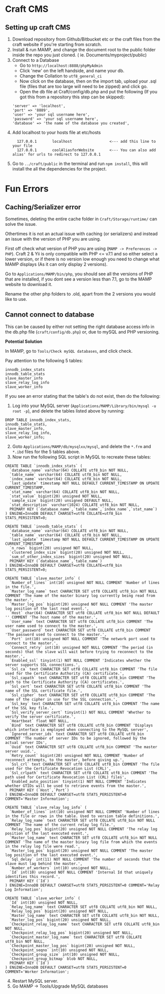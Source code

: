 # Craft CMS
## Setting up craft CMS

1. Download repository from Github/Bitbucket etc or the craft files from the craft website if you're starting from scratch.
2. Install & run MAMP, and change the document root to the public folder inside the repo you just cloned. ( ie. Documents/myproject/public)
3. Connect to a Database
    - Go to `http://localhost:8888/phpMyAdmin`
    - Click 'new' on the left handside, and name your db.
    - Change the Collation to `utf8_general_ci`
    - Now click on the database, then on the import tab, upload your .sql file (files that are too large will need to be zipped) and click go.
    - Open the db file at Craft/config/db.php and put the following (If you got this from a repository this step can be skipped):
    ```
    'server' => 'localhost',
  	'port' => '8889',
  	'user' => 'your sql username here',
  	'password' => 'your sql username here',
  	'database' => 'the name of the database you created',
    ```
 4. Add localhost to your hosts file at etc/hosts
    ```
      127.0.0.1       localhost                 <--- add this line to your file
      127.0.0.1       coolAliasforWebsite       <--- You can also add alias' for urls to redirect to 127.0.0.1
    ```
 5. Go to `../craft/public` in the terminal and run `npm install`, this will install the all the dependencies for the project.
# Fun Errors
## Caching/Serializer error
Sometimes, deleting the entire cache folder in `Craft/Storage/runtime/` can solve the issue. 

Othertimes it is not an actual issue with caching (or serializers) and instead an issue with the version of PHP you are using. 

First off check what version of PHP you are using (`MAMP -> Preferences -> PHP`).
Craft 2 & Yii is only compatible with PHP <= v7.1 and so either select a lower version, 
or if there is no version low enough you need to change what MAMP displays (As it can only display 2 versions).

Go to `Applications/MAMP/bin/php`, you should see all the versions of PHP that are installed, if you dont see a version less than 7.1, go to the MAMP website to download it. 

Rename the other php folders to .old, apart from the 2 versions you would like to use.

## Cannot connect to database

This can be caused by either not setting the right database access info in the db.php file (`craft/config/db.php`) or, due to mySQL and PHP versioning.

**Potential Solution**

In MAMP, go to `Tools/Check mySQL databases`, and click check.

Pay attention to the following 5 tables:
```
innodb_index_stats
innodb_table_stats
slave_master_info
slave_relay_log_info
slave_worker_info
```
If you see an error stating that the table's do not exist, then do the following:

1. Log into your MySQL server (`Applications/MAMP/Library/bin/mysql -u root -p`), and delete the tables listed above by running: 
```
DROP TABLE innodb_index_stats,
innodb_table_stats,
slave_master_info,
slave_relay_log_info,
slave_worker_info;
```
2. Goto `Applications/MAMP/db/mysqlxx/mysql`, and delete the `*.frm` and `*.ibd` files for the 5 tables above.
3. Now run the following SQL script in MySQL to recreate these tables:
```
CREATE TABLE `innodb_index_stats` (
  `database_name` varchar(64) COLLATE utf8_bin NOT NULL,
  `table_name` varchar(64) COLLATE utf8_bin NOT NULL,
  `index_name` varchar(64) COLLATE utf8_bin NOT NULL,
  `last_update` timestamp NOT NULL DEFAULT CURRENT_TIMESTAMP ON UPDATE CURRENT_TIMESTAMP,
  `stat_name` varchar(64) COLLATE utf8_bin NOT NULL,
  `stat_value` bigint(20) unsigned NOT NULL,
  `sample_size` bigint(20) unsigned DEFAULT NULL,
  `stat_description` varchar(1024) COLLATE utf8_bin NOT NULL,
  PRIMARY KEY (`database_name`,`table_name`,`index_name`,`stat_name`)
) ENGINE=InnoDB DEFAULT CHARSET=utf8 COLLATE=utf8_bin STATS_PERSISTENT=0;

CREATE TABLE `innodb_table_stats` (
  `database_name` varchar(64) COLLATE utf8_bin NOT NULL,
  `table_name` varchar(64) COLLATE utf8_bin NOT NULL,
  `last_update` timestamp NOT NULL DEFAULT CURRENT_TIMESTAMP ON UPDATE CURRENT_TIMESTAMP,
  `n_rows` bigint(20) unsigned NOT NULL,
  `clustered_index_size` bigint(20) unsigned NOT NULL,
  `sum_of_other_index_sizes` bigint(20) unsigned NOT NULL,
  PRIMARY KEY (`database_name`,`table_name`)
) ENGINE=InnoDB DEFAULT CHARSET=utf8 COLLATE=utf8_bin STATS_PERSISTENT=0;

CREATE TABLE `slave_master_info` (
  `Number_of_lines` int(10) unsigned NOT NULL COMMENT 'Number of lines in the file.',
  `Master_log_name` text CHARACTER SET utf8 COLLATE utf8_bin NOT NULL COMMENT 'The name of the master binary log currently being read from the master.',
  `Master_log_pos` bigint(20) unsigned NOT NULL COMMENT 'The master log position of the last read event.',
  `Host` char(64) CHARACTER SET utf8 COLLATE utf8_bin NOT NULL DEFAULT '' COMMENT 'The host name of the master.',
  `User_name` text CHARACTER SET utf8 COLLATE utf8_bin COMMENT 'The user name used to connect to the master.',
  `User_password` text CHARACTER SET utf8 COLLATE utf8_bin COMMENT 'The password used to connect to the master.',
  `Port` int(10) unsigned NOT NULL COMMENT 'The network port used to connect to the master.',
  `Connect_retry` int(10) unsigned NOT NULL COMMENT 'The period (in seconds) that the slave will wait before trying to reconnect to the master.',
  `Enabled_ssl` tinyint(1) NOT NULL COMMENT 'Indicates whether the server supports SSL connections.',
  `Ssl_ca` text CHARACTER SET utf8 COLLATE utf8_bin COMMENT 'The file used for the Certificate Authority (CA) certificate.',
  `Ssl_capath` text CHARACTER SET utf8 COLLATE utf8_bin COMMENT 'The path to the Certificate Authority (CA) certificates.',
  `Ssl_cert` text CHARACTER SET utf8 COLLATE utf8_bin COMMENT 'The name of the SSL certificate file.',
  `Ssl_cipher` text CHARACTER SET utf8 COLLATE utf8_bin COMMENT 'The name of the cipher in use for the SSL connection.',
  `Ssl_key` text CHARACTER SET utf8 COLLATE utf8_bin COMMENT 'The name of the SSL key file.',
  `Ssl_verify_server_cert` tinyint(1) NOT NULL COMMENT 'Whether to verify the server certificate.',
  `Heartbeat` float NOT NULL,
  `Bind` text CHARACTER SET utf8 COLLATE utf8_bin COMMENT 'Displays which interface is employed when connecting to the MySQL server',
  `Ignored_server_ids` text CHARACTER SET utf8 COLLATE utf8_bin COMMENT 'The number of server IDs to be ignored, followed by the actual server IDs',
  `Uuid` text CHARACTER SET utf8 COLLATE utf8_bin COMMENT 'The master server uuid.',
  `Retry_count` bigint(20) unsigned NOT NULL COMMENT 'Number of reconnect attempts, to the master, before giving up.',
  `Ssl_crl` text CHARACTER SET utf8 COLLATE utf8_bin COMMENT 'The file used for the Certificate Revocation List (CRL)',
  `Ssl_crlpath` text CHARACTER SET utf8 COLLATE utf8_bin COMMENT 'The path used for Certificate Revocation List (CRL) files',
  `Enabled_auto_position` tinyint(1) NOT NULL COMMENT 'Indicates whether GTIDs will be used to retrieve events from the master.',
  PRIMARY KEY (`Host`,`Port`)
) ENGINE=InnoDB DEFAULT CHARSET=utf8 STATS_PERSISTENT=0 COMMENT='Master Information';

CREATE TABLE `slave_relay_log_info` (
  `Number_of_lines` int(10) unsigned NOT NULL COMMENT 'Number of lines in the file or rows in the table. Used to version table definitions.',
  `Relay_log_name` text CHARACTER SET utf8 COLLATE utf8_bin NOT NULL COMMENT 'The name of the current relay log file.',
  `Relay_log_pos` bigint(20) unsigned NOT NULL COMMENT 'The relay log position of the last executed event.',
  `Master_log_name` text CHARACTER SET utf8 COLLATE utf8_bin NOT NULL COMMENT 'The name of the master binary log file from which the events in the relay log file were read.',
  `Master_log_pos` bigint(20) unsigned NOT NULL COMMENT 'The master log position of the last executed event.',
  `Sql_delay` int(11) NOT NULL COMMENT 'The number of seconds that the slave must lag behind the master.',
  `Number_of_workers` int(10) unsigned NOT NULL,
  `Id` int(10) unsigned NOT NULL COMMENT 'Internal Id that uniquely identifies this record.',
  PRIMARY KEY (`Id`)
) ENGINE=InnoDB DEFAULT CHARSET=utf8 STATS_PERSISTENT=0 COMMENT='Relay Log Information';

CREATE TABLE `slave_worker_info` (
  `Id` int(10) unsigned NOT NULL,
  `Relay_log_name` text CHARACTER SET utf8 COLLATE utf8_bin NOT NULL,
  `Relay_log_pos` bigint(20) unsigned NOT NULL,
  `Master_log_name` text CHARACTER SET utf8 COLLATE utf8_bin NOT NULL,
  `Master_log_pos` bigint(20) unsigned NOT NULL,
  `Checkpoint_relay_log_name` text CHARACTER SET utf8 COLLATE utf8_bin NOT NULL,
  `Checkpoint_relay_log_pos` bigint(20) unsigned NOT NULL,
  `Checkpoint_master_log_name` text CHARACTER SET utf8 COLLATE utf8_bin NOT NULL,
  `Checkpoint_master_log_pos` bigint(20) unsigned NOT NULL,
  `Checkpoint_seqno` int(10) unsigned NOT NULL,
  `Checkpoint_group_size` int(10) unsigned NOT NULL,
  `Checkpoint_group_bitmap` blob NOT NULL,
  PRIMARY KEY (`Id`)
) ENGINE=InnoDB DEFAULT CHARSET=utf8 STATS_PERSISTENT=0 COMMENT='Worker Information';
```
4. Restart MySQL server.
5. Go MAMP -> Tools/Upgrade MySQL databases
